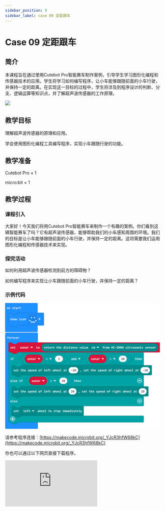 ```yaml
---
sidebar_position: 9
sidebar_label: case 09 定距跟车
---
```


# Case 09 定距跟车

## 简介

本课程旨在通过使用Cutebot Pro智能赛车制作案例，引导学生学习图形化编程和传感器技术的应用。学生将学习如何编写程序，让小车能够跟随前面的小车行驶，并保持一定的距离。在实现这一目标的过程中，学生将涉及到程序设计的判断、分支、逻辑运算等知识点，并了解超声波传感器的工作原理。

![](./images/cutebot-pro-case-09-01.png)

## 教学目标

理解超声波传感器的原理和应用。

学会使用图形化编程工具编写程序，实现小车跟随行驶的功能。



## 教学准备

Cutebot Pro × 1

micro:bit × 1

## 教学过程

### 课程引入

大家好！今天我们将用Cutebot Pro智能赛车来制作一个有趣的案例。你们看到这辆智能赛车了吗？它有超声波传感器，能够帮助我们的小车感知周围的环境。我们的目标是让小车能够跟随前面的小车行驶，并保持一定的距离。这将需要我们运用图形化编程和传感器技术来实现。

### 探究活动

如何利用超声波传感器检测到前方的障碍物？

如何编写程序来实现让小车跟随前面的小车行驶，并保持一定的距离？

### 示例代码

![](./images/cutebot-pro-case-09-02.png)


请参考程序连接：[https://makecode.microbit.org/_YJcR3hfW68kC](https://makecode.microbit.org/_YJcR3hfW68kC)

你也可以通过以下网页直接下载程序。

<div
    style={{
        position: 'relative',
        paddingBottom: '60%',
        overflow: 'hidden',
    }}
>
    <iframe
        src="https://makecode.microbit.org/_YJcR3hfW68kC"
        frameborder="0"
        sandbox="allow-popups allow-forms allow-scripts allow-same-origin"
        style={{
            position: 'absolute',
            width: '100%',
            height: '100%',
        }}
    />
</div>

### 团队合作与展示

学生分成小组，共同完成小车的制作和程序编写。

鼓励学生之间相互合作、交流和分享经验。

每个小组有机会向其他小组展示他们制作的智能赛车。

### 总结与反思

回顾课程内容，提醒学生掌握了哪些知识和技能。

引导学生讨论他们在制作过程中遇到的问题和困难，以及如何解决这些问题。

引导学生思考小车生活中可以看到哪些传感器的应用。
